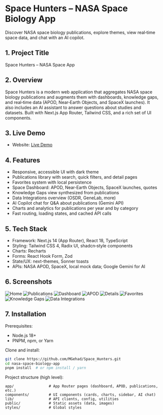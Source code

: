 # Space Hunters – NASA Space Biology App

Discover NASA space biology publications, explore themes, view real‑time space data, and chat with an AI copilot.

## 1. Project Title

Space Hunters – NASA Space App

## 2. Overview

Space Hunters is a modern web application that aggregates NASA space biology publications and augments them with dashboards, knowledge gaps, and real‑time data (APOD, Near‑Earth Objects, and SpaceX launches). It also includes an AI assistant to answer questions about studies and datasets. Built with Next.js App Router, Tailwind CSS, and a rich set of UI components.

## 3. Live Demo

- Website: [Live Demo](https://space-hunters.netlify.app/)

## 4. Features

- Responsive, accessible UI with dark theme
- Publications library with search, quick filters, and detail pages
- Favorites system with local persistence
- Space Dashboard: APOD, Near‑Earth Objects, SpaceX launches, quotes
- Knowledge Gaps view synthesized from publications
- Data Integrations overview (OSDR, GeneLab, more)
- AI Copilot chat for Q&A about publications (Gemini API)
- Charts and analytics for publications per year and by category
- Fast routing, loading states, and cached API calls

## 5. Tech Stack

- Framework: Next.js 14 (App Router), React 18, TypeScript
- Styling: Tailwind CSS 4, Radix UI, shadcn‑style components
- Charts: Recharts
- Forms: React Hook Form, Zod
- State/UX: next-themes, Sonner toasts
- APIs: NASA APOD, SpaceX, local mock data; Google Gemini for AI

## 6. Screenshots


![Home](screenshots/screenshot1.png)
![Publications](screenshots/screenshot2.png)
![Dashboard](screenshots/screenshot3.png)
![APOD](screenshots/screenshot4.png)
![Details](screenshots/screenshot5.png)
![Favorites](screenshots/screenshot6.png)
![Knowledge Gaps](screenshots/screenshot7.png)
![Data Integrations](screenshots/screenshot8.png)

## 7. Installation

Prerequisites:

- Node.js 18+
- PNPM, npm, or Yarn

Clone and install:

```bash
git clone https://github.com/MGehad/Space_Hunters.git
cd nasa-space-biology-app
pnpm install  # or npm install / yarn
```

Project structure (high level):

```
app/                # App Router pages (dashboard, APOD, publications, etc.)
components/         # UI components (cards, charts, sidebar, AI chat)
lib/                # API clients, config, utilities
public/             # Static assets (data, images)
styles/             # Global styles
```
